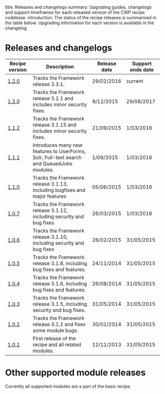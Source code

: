 title: Releases and changelogs
summary: Upgrading guides, changelogs and support timeframes for each released version of the CWP recipe codebase.
introduction: The status of the recipe releases is summarised in the table below. Upgrading information for each version is available in the changelog.

# Releases and changelogs

| Recipe version | Description | Release date | Support ends date |
| -------------- | ----------- | ------------ | ----------------- |
| [1.2.0](cwp_recipe_basic_1.3.0) | Tracks the Framework release 3.3.1. | 29/02/2016 | current |
| [1.2.0](cwp_recipe_basic_1.2.0) | Tracks the Framework release 3.2.1 and includes minor security fixes. | 9/12/2015 | 29/08/2017 |
| [1.1.2](cwp_recipe_basic_1.1.2) | Tracks the Framework release 3.1.15 and includes minor security fixes. | 21/09/2015 | 1/03/2016 |
| [1.1.1](cwp_recipe_basic_1.1.1) | Introduces many new features to UserForms, Solr, Full-text search and QueuedJobs modules. | 1/09/2015 | 1/03/2016 |
| [1.1.0](cwp_recipe_basic_1.1.0) | Tracks the Framework release 3.1.13, including bugfixes and major features | 05/06/2015 | 1/03/2016 |
| [1.0.7](cwp_recipe_basic_1.0.7) | Tracks the Framework release 3.1.12, including security and bug fixes | 26/03/2015 | 1/03/2016 |
| [1.0.6](cwp_recipe_basic_1.0.6) | Tracks the Framework release 3.1.10, including security and bug fixes | 26/02/2015 | 31/05/2015 |
| [1.0.5](cwp_recipe_basic_1.0.5) | Tracks the Framework release 3.1.8, including bug fixes and features. | 24/11/2014 | 31/05/2015 |
| [1.0.4](cwp_recipe_basic_1.0.4) | Tracks the Framework release 3.1.6, including bug fixes and features. | 26/08/2014 | 31/05/2015 |
| [1.0.3](cwp_recipe_basic_1.0.3) | Tracks the Framework release 3.1.5, including security and bug fixes. | 31/05/2014 | 31/05/2015 |
| [1.0.2](cwp_recipe_basic_1.0.2) | Tracks the Framework release 3.1.2 and fixes some module bugs. | 30/01/2014 | 31/05/2015 |
| [1.0.1](cwp_recipe_basic_1.0.1) | First release of the recipe and all related modules. | 12/11/2013 | 31/05/2015 |

# Other supported module releases

Currently all supported modules are a part of the basic recipe.
